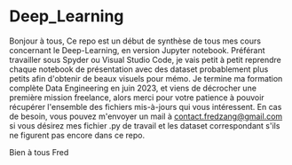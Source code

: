 # Deep_Learning

Bonjour à tous,
Ce repo est un début de synthèse de tous mes cours concernant le Deep-Learning, en version Jupyter notebook.
Préférant travailler sous Spyder ou Visual Studio Code, je vais petit à petit reprendre chaque notebook de présentation avec des dataset probablement plus petits
afin d'obtenir de beaux visuels pour mémo.
Je termine ma formation complète Data Engineering en juin 2023, et viens de décrocher une première mission freelance, alors merci pour votre patience à pouvoir récupérer
l'ensemble des fichiers mis-à-jours qui vous intéressent.
En cas de besoin, vous pouvez m'envoyer un mail à contact.fredzang@gmail.com si vous désirez mes fichier .py de travail et les dataset correspondant s'ils ne figurent pas 
encore dans ce repo.

Bien à tous
Fred
